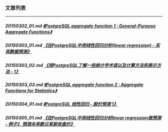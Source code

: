 ### 文章列表  
----  
##### 20150302_01.md   [《PostgreSQL aggregate function 1 : General-Purpose Aggregate Functions》](20150302_01.md)  
##### 20150303_01.md   [《在PostgreSQL中用线性回归分析(linear regression) - 实现数据预测》](20150303_01.md)  
##### 20150303_02.md   [《用PostgreSQL了解一些统计学术语以及计算方法和表示方法 - 1》](20150303_02.md)  
##### 20150303_03.md   [《PostgreSQL aggregate function 2 : Aggregate Functions for Statistics》](20150303_03.md)  
##### 20150304_01.md   [《PostgreSQL 线性回归 - 股价预测 1》](20150304_01.md)  
##### 20150305_01.md   [《在PostgreSQL中用线性回归分析linear regression做预测 - 例子2, 预测未来数日某股收盘价》](20150305_01.md)  
